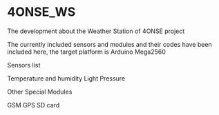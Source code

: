 # 4ONSE_WS
The development about the Weather Station of 4ONSE project

The currently included sensors and modules and their codes have been included here, the target platform is Arduino Mega2560

Sensors list

Temperature and humidity
Light
Pressure

Other Special Modules

GSM
GPS
SD card


